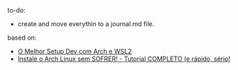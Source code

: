 to-do:
- create and move everythin to a journal.md file.

based on:
- [O Melhor Setup Dev com Arch e WSL2](https://www.youtube.com/watch?v=sjrW74Hx5Po&t=2328s)
- [Instale o Arch Linux sem SOFRER! - Tutorial COMPLETO (e rápido, sério!](https://www.youtube.com/watch?v=_nDqRToEtpo)

